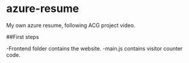 # azure-resume
My own azure resume, following ACG project video. 

##First steps

-Frontend folder contains the website.
-main.js contains visitor counter code.